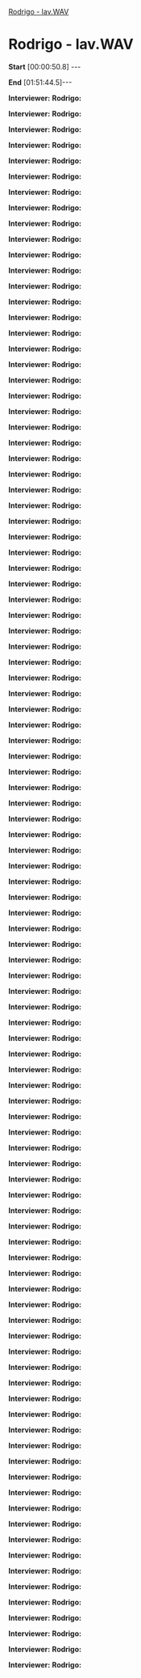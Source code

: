 [Rodrigo - lav.WAV](#Rodrigo---lav.wav)

Rodrigo - lav.WAV
=================

**Start** \[00:00:50.8\] ---

**End** \[01:51:44.5\]---

**Interviewer:** 
**Rodrigo:**

**Interviewer:** 
**Rodrigo:**

**Interviewer:** 
**Rodrigo:**

**Interviewer:** 
**Rodrigo:**

**Interviewer:** 
**Rodrigo:**

**Interviewer:** 
**Rodrigo:**

**Interviewer:** 
**Rodrigo:**

**Interviewer:** 
**Rodrigo:**

**Interviewer:** 
**Rodrigo:**

**Interviewer:** 
**Rodrigo:**

**Interviewer:** 
**Rodrigo:**

**Interviewer:** 
**Rodrigo:**

**Interviewer:** 
**Rodrigo:**

**Interviewer:** 
**Rodrigo:**

**Interviewer:** 
**Rodrigo:**

**Interviewer:** 
**Rodrigo:**

**Interviewer:** 
**Rodrigo:**

**Interviewer:** 
**Rodrigo:**

**Interviewer:** 
**Rodrigo:**

**Interviewer:** 
**Rodrigo:**

**Interviewer:** 
**Rodrigo:**

**Interviewer:** 
**Rodrigo:**

**Interviewer:** 
**Rodrigo:**

**Interviewer:** 
**Rodrigo:**

**Interviewer:** 
**Rodrigo:**

**Interviewer:** 
**Rodrigo:**

**Interviewer:** 
**Rodrigo:**

**Interviewer:** 
**Rodrigo:**

**Interviewer:** 
**Rodrigo:**

**Interviewer:** 
**Rodrigo:**

**Interviewer:** 
**Rodrigo:**

**Interviewer:** 
**Rodrigo:**

**Interviewer:** 
**Rodrigo:**

**Interviewer:** 
**Rodrigo:**

**Interviewer:** 
**Rodrigo:**

**Interviewer:** 
**Rodrigo:**

**Interviewer:** 
**Rodrigo:**

**Interviewer:** 
**Rodrigo:**

**Interviewer:** 
**Rodrigo:**

**Interviewer:** 
**Rodrigo:**

**Interviewer:** 
**Rodrigo:**

**Interviewer:** 
**Rodrigo:**

**Interviewer:** 
**Rodrigo:**

**Interviewer:** 
**Rodrigo:**

**Interviewer:** 
**Rodrigo:**

**Interviewer:** 
**Rodrigo:**

**Interviewer:** 
**Rodrigo:**

**Interviewer:** 
**Rodrigo:**

**Interviewer:** 
**Rodrigo:**

**Interviewer:** 
**Rodrigo:**

**Interviewer:** 
**Rodrigo:**

**Interviewer:** 
**Rodrigo:**

**Interviewer:** 
**Rodrigo:**

**Interviewer:** 
**Rodrigo:**

**Interviewer:** 
**Rodrigo:**

**Interviewer:** 
**Rodrigo:**

**Interviewer:** 
**Rodrigo:**

**Interviewer:** 
**Rodrigo:**

**Interviewer:** 
**Rodrigo:**

**Interviewer:** 
**Rodrigo:**

**Interviewer:** 
**Rodrigo:**

**Interviewer:** 
**Rodrigo:**

**Interviewer:** 
**Rodrigo:**

**Interviewer:** 
**Rodrigo:**

**Interviewer:** 
**Rodrigo:**

**Interviewer:** 
**Rodrigo:**

**Interviewer:** 
**Rodrigo:**

**Interviewer:** 
**Rodrigo:**

**Interviewer:** 
**Rodrigo:**

**Interviewer:** 
**Rodrigo:**

**Interviewer:** 
**Rodrigo:**

**Interviewer:** 
**Rodrigo:**

**Interviewer:** 
**Rodrigo:**

**Interviewer:** 
**Rodrigo:**

**Interviewer:** 
**Rodrigo:**

**Interviewer:** 
**Rodrigo:**

**Interviewer:** 
**Rodrigo:**

**Interviewer:** 
**Rodrigo:**

**Interviewer:** 
**Rodrigo:**

**Interviewer:** 
**Rodrigo:**

**Interviewer:** 
**Rodrigo:**

**Interviewer:** 
**Rodrigo:**

**Interviewer:** 
**Rodrigo:**

**Interviewer:** 
**Rodrigo:**

**Interviewer:** 
**Rodrigo:**

**Interviewer:** 
**Rodrigo:**

**Interviewer:** 
**Rodrigo:**

**Interviewer:** 
**Rodrigo:**

**Interviewer:** 
**Rodrigo:**

**Interviewer:** 
**Rodrigo:**

**Interviewer:** 
**Rodrigo:**

**Interviewer:** 
**Rodrigo:**

**Interviewer:** 
**Rodrigo:**

**Interviewer:** 
**Rodrigo:**

**Interviewer:** 
**Rodrigo:**

**Interviewer:** 
**Rodrigo:**

**Interviewer:** 
**Rodrigo:**

**Interviewer:** 
**Rodrigo:**

**Interviewer:** 
**Rodrigo:**

**Interviewer:** 
**Rodrigo:**

**Interviewer:** 
**Rodrigo:**

